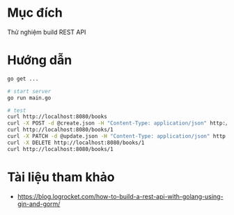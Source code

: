 # Mục đích
Thử nghiệm build REST API

# Hướng dẫn
```bash
go get ...

# start server
go run main.go

# test
curl http://localhost:8080/books
curl -X POST -d @create.json -H "Content-Type: application/json" http://localhost:8080/books
curl http://localhost:8080/books/1
curl -X PATCH -d @update.json -H "Content-Type: application/json" http://localhost:8080/books/1
curl -X DELETE http://localhost:8080/books/1
curl http://localhost:8080/books/1
```

# Tài liệu tham khảo
- https://blog.logrocket.com/how-to-build-a-rest-api-with-golang-using-gin-and-gorm/
